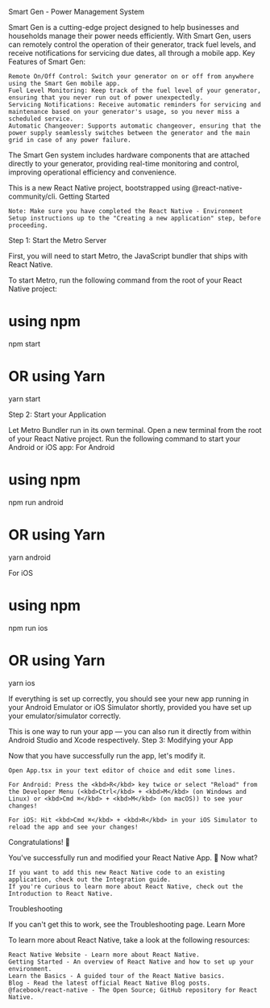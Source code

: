 Smart Gen - Power Management System

Smart Gen is a cutting-edge project designed to help businesses and households manage their power needs efficiently. With Smart Gen, users can remotely control the operation of their generator, track fuel levels, and receive notifications for servicing due dates, all through a mobile app.
Key Features of Smart Gen:

    Remote On/Off Control: Switch your generator on or off from anywhere using the Smart Gen mobile app.
    Fuel Level Monitoring: Keep track of the fuel level of your generator, ensuring that you never run out of power unexpectedly.
    Servicing Notifications: Receive automatic reminders for servicing and maintenance based on your generator's usage, so you never miss a scheduled service.
    Automatic Changeover: Supports automatic changeover, ensuring that the power supply seamlessly switches between the generator and the main grid in case of any power failure.

The Smart Gen system includes hardware components that are attached directly to your generator, providing real-time monitoring and control, improving operational efficiency and convenience.

This is a new React Native project, bootstrapped using @react-native-community/cli.
Getting Started

    Note: Make sure you have completed the React Native - Environment Setup instructions up to the "Creating a new application" step, before proceeding.

Step 1: Start the Metro Server

First, you will need to start Metro, the JavaScript bundler that ships with React Native.

To start Metro, run the following command from the root of your React Native project:

# using npm
npm start

# OR using Yarn
yarn start

Step 2: Start your Application

Let Metro Bundler run in its own terminal. Open a new terminal from the root of your React Native project. Run the following command to start your Android or iOS app:
For Android

# using npm
npm run android

# OR using Yarn
yarn android

For iOS

# using npm
npm run ios

# OR using Yarn
yarn ios

If everything is set up correctly, you should see your new app running in your Android Emulator or iOS Simulator shortly, provided you have set up your emulator/simulator correctly.

This is one way to run your app — you can also run it directly from within Android Studio and Xcode respectively.
Step 3: Modifying your App

Now that you have successfully run the app, let's modify it.

    Open App.tsx in your text editor of choice and edit some lines.

    For Android: Press the <kbd>R</kbd> key twice or select "Reload" from the Developer Menu (<kbd>Ctrl</kbd> + <kbd>M</kbd> (on Windows and Linux) or <kbd>Cmd ⌘</kbd> + <kbd>M</kbd> (on macOS)) to see your changes!

    For iOS: Hit <kbd>Cmd ⌘</kbd> + <kbd>R</kbd> in your iOS Simulator to reload the app and see your changes!

Congratulations! 🎉

You've successfully run and modified your React Native App. 🎉
Now what?

    If you want to add this new React Native code to an existing application, check out the Integration guide.
    If you're curious to learn more about React Native, check out the Introduction to React Native.

Troubleshooting

If you can't get this to work, see the Troubleshooting page.
Learn More

To learn more about React Native, take a look at the following resources:

    React Native Website - Learn more about React Native.
    Getting Started - An overview of React Native and how to set up your environment.
    Learn the Basics - A guided tour of the React Native basics.
    Blog - Read the latest official React Native Blog posts.
    @facebook/react-native - The Open Source; GitHub repository for React Native.